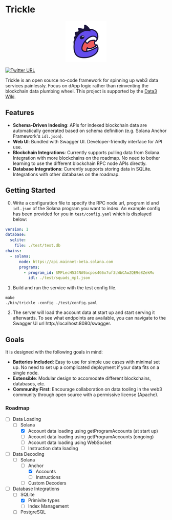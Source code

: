 # Trickle

<div align="center">
    <img width="128px" src="https://raw.githubusercontent.com/data3-wiki/static-assets/main/Trickle-Logo.png">
</div>

[![Twitter URL](https://img.shields.io/twitter/url/https/twitter.com/data3_wiki.svg?style=social&label=Follow%20%40Data3_Wiki)](https://twitter.com/data3_wiki)

Trickle is an open source no-code framework for spinning up web3 data services painlessly. Focus on dApp logic rather than reinventing the blockchain data plumbing wheel. This project is supported by the [Data3 Wiki](https://www.data3.wiki/).

## Features

- **Schema-Driven Indexing**: APIs for indexed blockchain data are automatically generated based on schema definition (e.g. Solana Anchor Framework's `idl.json`).
- **Web UI**: Bundled with Swagger UI. Developer-friendly interface for API use.
- **Blockchain Integrations**: Currently supports pulling data from Solana. Integration with more blockchains on the roadmap. No need to bother learning to use the different blockchain RPC node APIs directly.
- **Database Integrations**: Currently supports storing data in SQLite. Integrations with other databases on the roadmap.

## Getting Started

0. Write a configuration file to specify the RPC node url, program id and `idl.json` of the Solana program you want to index. An example config has been provided for you in `test/config.yaml` which is displayed below:

```yaml
version: 1
database:
  sqlite:
    file: ./test/test.db
chains:
  - solana:
      node: https://api.mainnet-beta.solana.com
      programs:
        - program_id: SMPLecH534NA9acpos4G6x7uf3LWbCAwZQE9e8ZekMu
          idl: ./test/squads_mpl.json
```

1. Build and run the service with the test config file.

```
make
./bin/trickle -config ./test/config.yaml
```

2. The server will load the account data at start up and start serving it afterwards. To see what endpoints are available, you can navigate to the Swagger UI url http://localhost:8080/swagger.

## Goals

It is designed with the following goals in mind:

- **Batteries Included**: Easy to use for simple use cases with minimal set up. No need to set up a complicated deployment if your data fits on a single node.
- **Extensible**: Modular design to accomodate different blockchains, databases, etc.
- **Community First**: Encourage collaboration on data tooling in the web3 community through open source with a permissive license (Apache).

### Roadmap

- [ ] Data Loading
    - [ ] Solana
        - [x] Account data loading using getProgramAccounts (at start up)
        - [ ] Account data loading using getProgramAccounts (ongoing)
        - [ ] Account data loading using WebSocket
        - [ ] Instruction data loading
- [ ] Data Decoding
    - [ ] Solana
        - [ ] Anchor
            - [x] Accounts
            - [ ] Instructions
        - [ ] Custom Decoders
- [ ] Database Integrations
    - [ ] SQLite
        - [x] Primivite types
        - [ ] Index Management
    - [ ] PostgreSQL